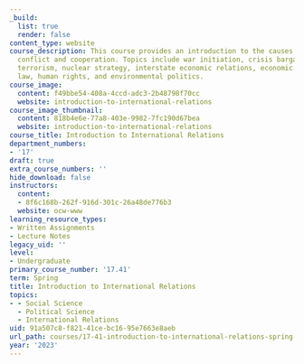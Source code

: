 ```yaml
---
_build:
  list: true
  render: false
content_type: website
course_description: This course provides an introduction to the causes of international
  conflict and cooperation. Topics include war initiation, crisis bargaining, international
  terrorism, nuclear strategy, interstate economic relations, economic growth, international
  law, human rights, and environmental politics.
course_image:
  content: f49bbe54-408a-4ccd-adc3-2b48798f70cc
  website: introduction-to-international-relations
course_image_thumbnail:
  content: 818b4e6e-77a8-403e-9982-7fc190d67bea
  website: introduction-to-international-relations
course_title: Introduction to International Relations
department_numbers:
- '17'
draft: true
extra_course_numbers: ''
hide_download: false
instructors:
  content:
  - 8f6c168b-262f-916d-301c-26a48de776b3
  website: ocw-www
learning_resource_types:
- Written Assignments
- Lecture Notes
legacy_uid: ''
level:
- Undergraduate
primary_course_number: '17.41'
term: Spring
title: Introduction to International Relations
topics:
- - Social Science
  - Political Science
  - International Relations
uid: 91a507c8-f821-41ce-bc16-95e7663e8aeb
url_path: courses/17-41-introduction-to-international-relations-spring-2023
year: '2023'
---
```


